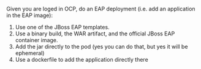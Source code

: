 Given you are loged in OCP, do an EAP deployment (i.e. add an application in the EAP image):
1. Use one of the JBoss EAP templates.
2. Use a binary build, the WAR artifact, and the official JBoss EAP container image.
3. Add the jar directly to the pod (yes you can do that, but yes it will be ephemeral)
4. Use a dockerfile to add the application directly there
